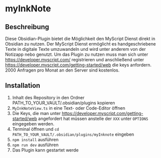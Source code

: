# myInkNote

## Beschreibung

Diese Obsidian-Plugin bietet die Möglichkeit den MyScript Dienst direkt in Obsidian zu nutzen. Der MyScript Dienst ermöglicht es handgeschriebene Texte in digitale Texte umzuwandeln und wird unter anderem von der Notizapp nebo genutzt. Um das Plugin zu nutzen muss man sich unter https://developer.myscript.com/ registrieren und anschließend unter https://developer.myscript.com/getting-started/web die keys anfordern. 2000 Anfragen pro Monat an den Server sind kostenlos.

## Installation

1. Inhalt des Repository in den Ordner PATH_TO_YOUR_VAULT/.obsidian/plugins kopieren
2. `MyInkNoteView.ts` in eine Text- oder Code-Editor öffnen
3. Die Keys, die man unter https://developer.myscript.com/getting-started/web angefordert hat müssen anstelle der `XXX` unter `OPTIONS` eingegeben werden.
4. Terminal öffnen und `cd PATH_TO_YOUR_VAULT/.obsidian/plugins/myInknote` eingeben
5. `npm install` ausführen
6. `npm run dev` ausführen
7. Das Plugin kann gestartet werde

